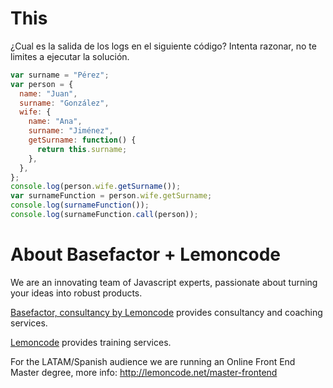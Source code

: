 # This

¿Cual es la salida de los logs en el siguiente código? Intenta razonar, no te limites a ejecutar la solución.

```javascript
var surname = "Pérez";
var person = {
  name: "Juan",
  surname: "González",
  wife: {
    name: "Ana",
    surname: "Jiménez",
    getSurname: function() {
      return this.surname;
    },
  },
};
console.log(person.wife.getSurname());
var surnameFunction = person.wife.getSurname;
console.log(surnameFunction());
console.log(surnameFunction.call(person));
```

# About Basefactor + Lemoncode

We are an innovating team of Javascript experts, passionate about turning your ideas into robust products.

[Basefactor, consultancy by Lemoncode](http://www.basefactor.com) provides consultancy and coaching services.

[Lemoncode](http://lemoncode.net/services/en/#en-home) provides training services.

For the LATAM/Spanish audience we are running an Online Front End Master degree, more info: http://lemoncode.net/master-frontend